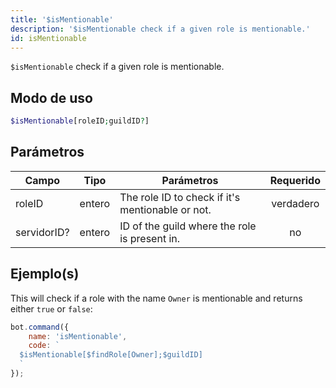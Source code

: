 ```yaml
---
title: '$isMentionable'
description: '$isMentionable check if a given role is mentionable.'
id: isMentionable
---
```


`$isMentionable` check if a given role is mentionable.

## Modo de uso

```php
$isMentionable[roleID;guildID?]
```

## Parámetros

| Campo       | Tipo   | Parámetros                                       | Requerido |
| ----------- | ------ | ------------------------------------------------ |:---------:|
| roleID      | entero | The role ID to check if it's mentionable or not. | verdadero |
| servidorID? | entero | ID of the guild where the role is present in.    |    no     |

## Ejemplo(s)

This will check if a role with the name `Owner` is mentionable and returns either `true` or `false`:

```javascript
bot.command({
    name: 'isMentionable',
    code: `
  $isMentionable[$findRole[Owner];$guildID]
  `
});
```

